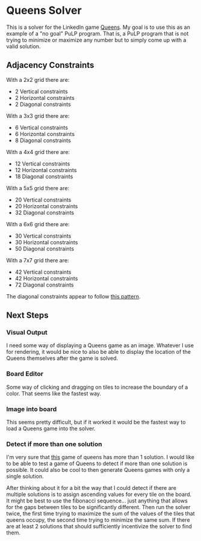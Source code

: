 # Queens Solver

This is a solver for the LinkedIn game [Queens](https://www.linkedin.com/games/queens/). My goal is to use this as an example of a "no goal" PuLP program. That is, a PuLP program that is not trying to minimize or maximize any number but to simply come up with a valid solution.

## Adjacency Constraints

With a 2x2 grid there are:

- 2 Vertical constraints
- 2 Horizontal constraints
- 2 Diagonal constraints

With a 3x3 grid there are:

- 6 Vertical constraints
- 6 Horizontal constraints
- 8 Diagonal constraints

With a 4x4 grid there are:

- 12 Vertical constraints
- 12 Horizontal constraints
- 18 Diagonal constraints

With a 5x5 grid there are:

- 20 Vertical constraints
- 20 Horizontal constraints
- 32 Diagonal constraints

With a 6x6 grid there are:

- 30 Vertical constraints
- 30 Horizontal constraints
- 50 Diagonal constraints

With a 7x7 grid there are:

- 42 Vertical constraints
- 42 Horizontal constraints
- 72 Diagonal constraints

The diagonal constraints appear to follow [this pattern](https://oeis.org/A001105).

## Next Steps

### Visual Output

I need some way of displaying a Queens game as an image. Whatever I use for rendering, it would be nice to also be able to display the location of the Queens themselves after the game is solved.

### Board Editor

Some way of clicking and dragging on tiles to increase the boundary of a color. That seems like the fastest way.

### Image into board

This seems pretty difficult, but if it worked it would be the fastest way to load a Queens game into the solver.

### Detect if more than one solution

I'm very sure that [this](https://www.queens-game.com/?map=map87) game of queens has more than 1 solution. I would like to be able to test a game of Queens to detect if more than one solution is possible. It could also be cool to then generate Queens games with only a single solution.

After thinking about it for a bit the way that I could detect if there are multiple solutions is to assign ascending values for every tile on the board. It might be best to use the fibonacci sequence... just anything that allows for the gaps between tiles to be significantly different. Then run the solver twice, the first time trying to maximize the sum of the values of the tiles that queens occupy, the second time trying to minimize the same sum. If there are at least 2 solutions that should sufficiently incentivize the solver to find them.
